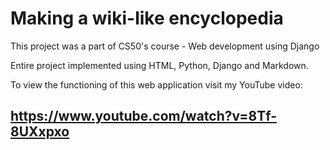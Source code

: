 # Making a wiki-like encyclopedia 

This project was a part of CS50's course - Web development using Django

Entire project implemented using HTML, Python, Django and Markdown. 

To view the functioning of this web application visit my YouTube video:

## https://www.youtube.com/watch?v=8Tf-8UXxpxo